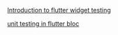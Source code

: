 [Introduction to flutter widget testing](https://moduscreate.com/blog/introduction-to-flutter-widget-testing/)

[unit testing in flutter bloc](https://www.ics.com/blog/how-conduct-unit-tests-using-bloc#:~:text=The%20blocTest%20function%20is%20used,an%20event%20to%20the%20BLoC)